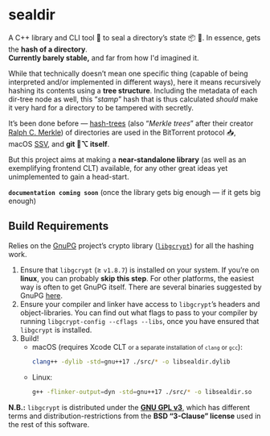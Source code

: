 # sealdir
A C++ library and CLI tool 🔧 to seal a directory’s state 📦 📨. In essence, gets the **hash of a directory**.  
**Currently barely stable,** and far from how I'd imagined it.

While that technically doesn’t mean one specific thing (capable of being interpreted and/or implemented in different ways), here it means recursively hashing its contents using a **tree structure**. Including the metadata of each dir-tree node as well, this “*stamp*” hash that is thus calculated *should* make it very hard for a directory to be tampered with secretly.

It’s been done before — [hash-trees](https://en.wikipedia.org/wiki/Merkle_tree) (also “*Merkle trees*” after their creator [Ralph C. Merkle](https://www.merkle.com)) of directories are used in the BitTorrent protocol 📥, macOS [SSV](https://eclecticlight.co/2020/11/30/is-big-surs-system-volume-sealed), and **git 🎋⌥ itself**.

But this project aims at making a **near-standalone library** (as well as an exemplifying frontend CLT) available, for any other great ideas yet unimplemented to gain a head-start.

**`documentation coming soon`** (once the library gets big enough — if it gets big enough)

## Build Requirements
Relies on the [GnuPG](https://gnupg.org) project’s crypto library ([`libgcrypt`](https://gnupg.org/software/libgcrypt/index.html)) for all the hashing work.
1. Ensure that `libgcrypt` (≥ `v1.8.7`) is installed on your system. If you’re on **linux**, you can probably **skip this step**. For other platforms, the easiest way is often to get GnuPG itself. There are several binaries suggested by GnuPG [here](https://gnupg.org/download/index.html#binary).
2. Ensure your compiler and linker have access to `libgcrypt`’s headers and object-libraries. You can find out what flags to pass to your compiler by running `libgcrypt-config --cflags --libs`, once you have ensured that `libgcrypt` is installed.
3. Build!
    - macOS (requires Xcode CLT <small>or a separate installation of `clang` or `gcc`</small>):
        ```sh
        clang++ -dylib -std=gnu++17 ./src/* -o libsealdir.dylib
        ```
    - Linux:
        ```sh
        g++ -flinker-output=dyn -std=gnu++17 ./src/* -o libsealdir.so
        ```

**N.B.:** `libgcrypt` is distributed under the **[GNU GPL v3](https://www.gnu.org/licenses/gpl-3.0.txt)**, which has different terms and distribution-restrictions from the **BSD “3-Clause” license** used in the rest of this software.
